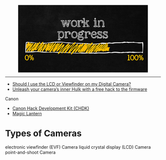 <!--
Maintainer:   jeffskinnerbox@yahoo.com / www.jeffskinnerbox.me
Version:      0.0.0
-->


<div align="center">
<img src="https://raw.githubusercontent.com/jeffskinnerbox/blog/main/content/images/banners-bkgrds/work-in-progress.jpg" title="These materials require additional work and are not ready for general use." align="center" width=420px height=219px>
</div>


-----




* [Should I use the LCD or Viewfinder on my Digital Camera?](https://digital-photography-school.com/should-i-use-the-lcd-or-viewfinder-on-my-digital-camera/)
* [Unleash your camera’s inner Hulk with a free hack to the firmware](https://www.digitaltrends.com/photography/camera-firmware-hacks/)


Canon

* [Canon Hack Development Kit (CHDK)](https://chdk.fandom.com/wiki/CHDK)
* [Magic Lantern](https://www.magiclantern.fm/)


# Types of Cameras

electronic viewfinder (EVF) Camera
liquid crystal display (LCD) Camera
point-and-shoot Camera
